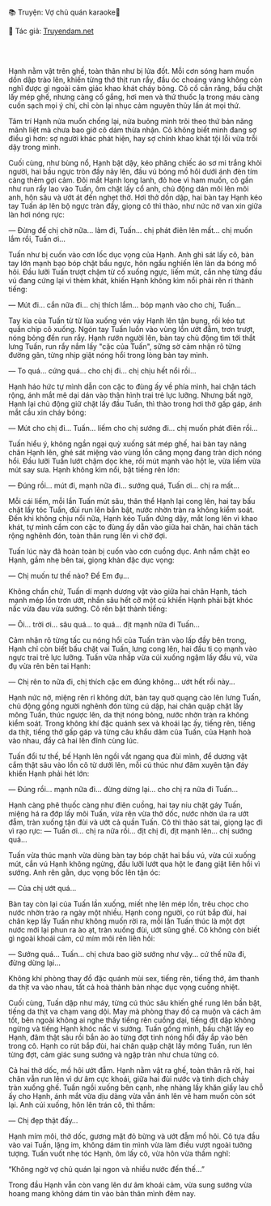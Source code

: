 📚 Truyện: Vợ chủ quán karaoke🔞
<br>
<p>📖 Tác giả: <a href="https://truyendam.net" target="_blank" title="Truyện sex người lớn, truyện 18+ tại Truyendam.net">Truyendam.net</a></p>
<br></br>

Hạnh nằm vật trên ghế, toàn thân như bị lửa đốt. Mỗi cơn sóng ham muốn dồn dập trào lên, khiến từng thớ thịt run rẩy, đầu óc choáng váng không còn nghĩ được gì ngoài cảm giác khao khát cháy bỏng. Cô cố cắn răng, bấu chặt lấy mép ghế, nhưng càng cố gắng, hơi men và thứ thuốc lạ trong máu càng cuốn sạch mọi ý chí, chỉ còn lại nhục cảm nguyên thủy lấn át mọi thứ.

Tâm trí Hạnh nửa muốn chống lại, nửa buông mình trôi theo thứ bản năng mãnh liệt mà chưa bao giờ cô dám thừa nhận. Cô không biết mình đang sợ điều gì hơn: sợ người khác phát hiện, hay sợ chính khao khát tội lỗi vừa trỗi dậy trong mình.

Cuối cùng, như bùng nổ, Hạnh bật dậy, kéo phăng chiếc áo sơ mi trắng khỏi người, hai bầu ngực tròn đầy nảy lên, đầu vú bóng mồ hôi dưới ánh đèn tím càng thêm gợi cảm. Đôi mắt Hạnh long lanh, đỏ hoe vì ham muốn, cô gần như run rẩy lao vào Tuấn, ôm chặt lấy cổ anh, chủ động dán môi lên môi anh, hôn sâu và ướt át đến nghẹt thở. Hơi thở dồn dập, hai bàn tay Hạnh kéo tay Tuấn áp lên bộ ngực tràn đầy, giọng cô thì thào, như nức nở van xin giữa làn hơi nóng rực:

— Đừng để chị chờ nữa... làm đi, Tuấn... chị phát điên lên mất... chị muốn lắm rồi, Tuấn ơi...

Tuấn như bị cuốn vào cơn lốc dục vọng của Hạnh. Anh ghì sát lấy cô, bàn tay lớn mạnh bạo bóp chặt bầu ngực, hôn ngấu nghiến lên làn da bóng mồ hôi. Đầu lưỡi Tuấn trượt chậm từ cổ xuống ngực, liếm mút, cắn nhẹ từng đầu vú đang cứng lại vì thèm khát, khiến Hạnh không kìm nổi phải rên rỉ thành tiếng:

— Mút đi... cắn nữa đi... chị thích lắm... bóp mạnh vào cho chị, Tuấn...

Tay kia của Tuấn từ từ lùa xuống vén váy Hạnh lên tận bụng, rồi kéo tụt quần chip cô xuống. Ngón tay Tuấn luồn vào vùng lồn ướt đẫm, trơn trượt, nóng bỏng đến run rẩy. Hạnh rướn người lên, bàn tay chủ động tìm tới thắt lưng Tuấn, run rẩy nắm lấy "cặc của Tuấn", sững sờ cảm nhận rõ từng đường gân, từng nhịp giật nóng hổi trong lòng bàn tay mình. 

— To quá... cứng quá... cho chị đi... chị chịu hết nổi rồi...

Hạnh háo hức tự mình dẫn con cặc to đùng ấy về phía mình, hai chân tách rộng, ánh mắt mê dại dán vào thân hình trai trẻ lực lưỡng. Nhưng bất ngờ, Hạnh lại chủ động giữ chặt lấy đầu Tuấn, thì thào trong hơi thở gấp gáp, ánh mắt cầu xin cháy bỏng:

— Mút cho chị đi... Tuấn... liếm cho chị sướng đi... chị muốn phát điên rồi...

Tuấn hiểu ý, không ngần ngại quỳ xuống sát mép ghế, hai bàn tay nâng chân Hạnh lên, ghé sát miệng vào vùng lồn căng mọng đang tràn dịch nóng hổi. Đầu lưỡi Tuấn lướt chậm dọc khe, rồi mút mạnh vào hột le, vừa liếm vừa mút say sưa. Hạnh không kìm nổi, bật tiếng rên lớn:

— Đúng rồi... mút đi, mạnh nữa đi... sướng quá, Tuấn ơi... chị ra mất...

Mỗi cái liếm, mỗi lần Tuấn mút sâu, thân thể Hạnh lại cong lên, hai tay bấu chặt lấy tóc Tuấn, đùi run lên bần bật, nước nhờn tràn ra không kiểm soát. Đến khi không chịu nổi nữa, Hạnh kéo Tuấn đứng dậy, mắt long lên vì khao khát, tự mình cầm con cặc to đùng ấy dẫn vào giữa hai chân, hai chân tách rộng nghênh đón, toàn thân rung lên vì chờ đợi.

Tuấn lúc này đã hoàn toàn bị cuốn vào cơn cuồng dục. Anh nắm chặt eo Hạnh, gầm nhẹ bên tai, giọng khàn đặc dục vọng:

— Chị muốn tư thế nào? Để Em đụ…

Không chần chừ, Tuấn dí mạnh dương vật vào giữa hai chân Hạnh, tách mạnh mép lồn trơn ướt, nhấn sâu hết cỡ một cú khiến Hạnh phải bật khóc nấc vừa đau vừa sướng. Cô rên bật thành tiếng:

— Ôi… trời ơi… sâu quá… to quá… địt mạnh nữa đi Tuấn…

Cảm nhận rõ từng tấc cu nóng hổi của Tuấn tràn vào lấp đầy bên trong, Hạnh chỉ còn biết bấu chặt vai Tuấn, lưng cong lên, hai đầu ti cọ mạnh vào ngực trai trẻ lực lưỡng. Tuấn vừa nhấp vừa cúi xuống ngậm lấy đầu vú, vừa đụ vừa rên bên tai Hạnh:

— Chị rên to nữa đi, chị thích cặc em đúng không… ướt hết rồi này…

Hạnh nức nở, miệng rên rỉ không dứt, bàn tay quờ quạng cào lên lưng Tuấn, chủ động gồng người nghênh đón từng cú dập, hai chân quặp chặt lấy mông Tuấn, thúc ngược lên, da thịt nóng bỏng, nước nhờn tràn ra không kiểm soát. Trong không khí đặc quánh sex và khoái lạc ấy, tiếng rên, tiếng da thịt, tiếng thở gấp gáp và từng câu khẩu dâm của Tuấn, của Hạnh hoà vào nhau, đẩy cả hai lên đỉnh cùng lúc.

Tuấn đổi tư thế, bế Hạnh lên ngồi vắt ngang qua đùi mình, để dương vật cắm thật sâu vào lồn cô từ dưới lên, mỗi cú thúc như đâm xuyên tận đáy khiến Hạnh phải hét lớn:

— Đúng rồi… mạnh nữa đi… đừng dừng lại… cho chị ra nữa đi Tuấn…

Hạnh càng phê thuốc càng như điên cuồng, hai tay níu chặt gáy Tuấn, miệng há ra đớp lấy môi Tuấn, vừa rên vừa thở dốc, nước nhờn ứa ra ướt đẫm, tràn xuống tận đùi và ướt cả quần Tuấn. Cô thì thào sát tai, giọng lạc đi vì rạo rực:
— Tuấn ơi… chị ra nữa rồi… địt chị đi, địt mạnh lên… chị sướng quá…

Tuấn vừa thúc mạnh vừa dùng bàn tay bóp chặt hai bầu vú, vừa cúi xuống mút, cắn vú Hạnh không ngừng, đầu lưỡi lướt qua hột le đang giật liên hồi vì sướng. Anh rên gằn, dục vọng bốc lên tận óc:

— Của chị ướt quá…

Bàn tay còn lại của Tuấn lần xuống, miết nhẹ lên mép lồn, trêu chọc cho nước nhờn trào ra ngày một nhiều. Hạnh cong người, co rút bắp đùi, hai chân kẹp lấy Tuấn như không muốn rời ra, mỗi lần Tuấn thúc là một đợt nước mới lại phun ra ào ạt, tràn xuống đùi, ướt sũng ghế. Cô không còn biết gì ngoài khoái cảm, cứ mím môi rên liên hồi:

— Sướng quá… Tuấn… chị chưa bao giờ sướng như vậy… cứ thế nữa đi, đừng dừng lại…

Không khí phòng thay đồ đặc quánh mùi sex, tiếng rên, tiếng thở, âm thanh da thịt va vào nhau, tất cả hoà thành bản nhạc dục vọng cuồng nhiệt.

Cuối cùng, Tuấn dập như máy, từng cú thúc sâu khiến ghế rung lên bần bật, tiếng da thịt va chạm vang dội. May mà phòng thay đồ ca muộn và cách âm tốt, bên ngoài không ai nghe thấy tiếng rên cuồng dại, tiếng địt dập không ngừng và tiếng Hạnh khóc nấc vì sướng. Tuấn gồng mình, bấu chặt lấy eo Hạnh, đâm thật sâu rồi bắn ào ào từng đợt tinh nóng hổi đầy ắp vào bên trong cô. Hạnh co rút bắp đùi, hai chân quặp chặt lấy mông Tuấn, run lên từng đợt, cảm giác sung sướng và ngập tràn như chưa từng có.

Cả hai thở dốc, mồ hôi ướt đẫm. Hạnh nằm vật ra ghế, toàn thân rã rời, hai chân vẫn run lên vì dư âm cực khoái, giữa hai đùi nước và tinh dịch chảy tràn xuống ghế. Tuấn ngồi xuống bên cạnh, nhẹ nhàng lấy khăn giấy lau chỗ ấy cho Hạnh, ánh mắt vừa dịu dàng vừa vẫn ánh lên vẻ ham muốn còn sót lại. Anh cúi xuống, hôn lên trán cô, thì thầm:

— Chị đẹp thật đấy…

Hạnh mím môi, thở dốc, gương mặt đỏ bừng và ướt đẫm mồ hôi. Cô tựa đầu vào vai Tuấn, lặng im, không dám tin mình vừa làm điều vượt ngoài tưởng tượng. Tuấn vuốt nhẹ tóc Hạnh, ôm lấy cô, vừa hôn vừa thầm nghĩ: 

“Không ngờ vợ chủ quán lại ngon và nhiều nước đến thế…”

Trong đầu Hạnh vẫn còn vang lên dư âm khoái cảm, vừa sung sướng vừa hoang mang không dám tin vào bản thân mình đêm nay.

<!-- truyện sex karaoke, đụ vợ ông chủ, sex vợ sếp, thuốc kích dục, truyện sex phòng thay đồ,truyện sex vụng trộm,truyện 18+,Truyện sex người lớn, Truyendam.net -->

